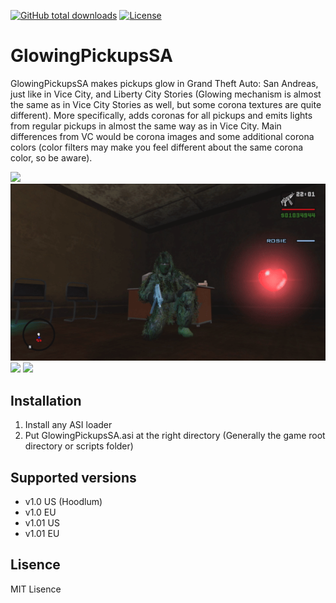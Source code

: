[![GitHub total downloads](https://img.shields.io/github/downloads/kagikn/GlowingPickupsSA/total.svg?style=flat-square)](https://github.com/kagikn/GlowingPickupsSA/releases)
[![License](https://img.shields.io/github/license/kagikn/GlowingPickupsSA?style=flat-square)](./LICENSE)

# GlowingPickupsSA
GlowingPickupsSA makes pickups glow in Grand Theft Auto: San Andreas, just like in Vice City, and Liberty City Stories (Glowing mechanism is almost the same as in Vice City Stories as well, but some corona textures are quite different).
More specifically, adds coronas for all pickups and emits lights from regular pickups in almost the same way as in Vice City.
Main differences from VC would be corona images and some additional corona colors (color filters may make you feel different about the same corona color, so be aware).

<img src="demos/glowing-weapons.gif">
<img src="demos/glowing-heart.gif">
<img src="demos/glowing-money-and-pistol.gif">
<img src="demos/glowing-oyster.gif">

## Installation
1. Install any ASI loader
2. Put GlowingPickupsSA.asi at the right directory (Generally the game root directory or scripts folder)

## Supported versions
* v1.0 US (Hoodlum)
* v1.0 EU
* v1.01 US
* v1.01 EU

## Lisence
MIT Lisence